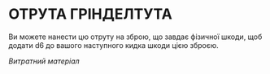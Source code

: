﻿# ОТРУТА ГРІНДЕЛТУТА

Ви можете нанести цю отруту на зброю, що завдає фізичної шкоди, щоб додати d6 до вашого наступного кидка шкоди цією зброєю.

*Витратний матеріал*